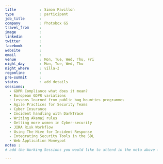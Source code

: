 ```yaml
---
title           : Simon Pavillon
type            : participant
job_title       :
company         : Photobox GS
travel_from     :
image           :
linkedin        :
twitter         :
facebook        :
website         :
email           :
venue           : Mon, Tue, Wed, Thu, Fri
night_day       : Mon, Tue, Wed, Thu
night_where     : villa-3
regonline       :
pre-summit      :
status          : add details
sessions:
  - GDPR Compliance what does it mean?
  - European GDPR variations
  - Lessons learned from public bug bounties programmes
  - Agile Practices for Security Teams
  - Cyber Insurance
  - Incident handling with DarkTrace
  - Writing Akamai rules
  - Getting more women in Cyber-security
  - JIRA Risk Workflow
  - Using The Hive for Incident Response
  - Integrating Security Tools in the SDL
  - Web Application Honeypot
notes :
# add the Working Sessions you would like to attend in the meta above (use the session's title) e.g. sessions (one per line): -Security Playbooks Diagrams -Hackathon Daily Sessions

---
```


<!-- put more details about participant here -->
